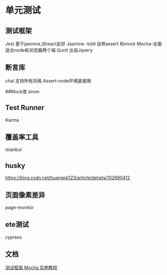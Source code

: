 # 单元测试

## 测试框架

Jest 基于jasmine,对react友好
Jasmine -bdd 自带assert 和mock
Mocha-全面适合node和浏览器两个端
Qunit 出自Jquery

## 断言库
chai 支持所有风格
Assert-node环境直接用 

##Mock库
sinon

## Test Runner
Karma

## 覆盖率工具
istanbul

## husky 
https://blog.csdn.net/huangpb123/article/details/102690412

## 页面像素差异
page-monitor

## ete测试
cypress

## 文档
[测试框架 Mocha 实例教程](http://www.ruanyifeng.com/blog/2015/12/a-mocha-tutorial-of-examples.html)
